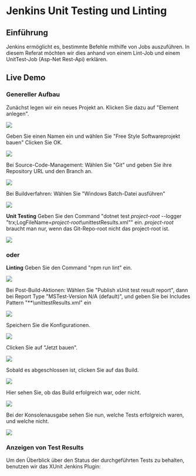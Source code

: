 # Jenkins Unit Testing und Linting

## Einführung

Jenkins ermöglicht es, bestimmte Befehle mithilfe von Jobs auszuführen. In diesem Referat möchten wir dies anhand von 
einem Lint-Job und einem UnitTest-Job (Asp-Net Rest-Api) erklären.

## Live Demo

### Genereller Aufbau

Zunächst legen wir ein neues Projekt an. Klicken Sie dazu auf "Element anlegen".

![](https://github.com/NathalieHerzog/AngularLint/blob/main/Images/step1.png)

Geben Sie einen Namen ein und wählen Sie "Free Style Softwareprojekt bauen"
Clicken Sie OK.

![](https://github.com/NathalieHerzog/AngularLint/blob/main/Images/step2.png)

Bei Source-Code-Management:
Wählen Sie "Git" und geben Sie ihre Repository URL und den Branch an.

![](https://github.com/NathalieHerzog/AngularLint/blob/main/Images/step3.png)

Bei Buildverfahren:
Wählen Sie "Windows Batch-Datei ausführen"

![](https://github.com/NathalieHerzog/AngularLint/blob/main/Images/step4.png)

**Unit Testing** Geben Sie den Command "dotnet test *project-root* --logger "trx;LogFileName=*project-root*\unittestResults.xml"" ein. *project-root* braucht man nur, wenn das Git-Repo-root nicht das project-root ist. 

![](https://github.com/NathalieHerzog/AngularLint/blob/main/Images/step5.png)
  
### oder
    
**Linting** Geben Sie den Command "npm run lint" ein.

![](https://github.com/NathalieHerzog/AngularLint/blob/main/Images/step5-lint.PNG)

Bei Post-Build-Aktionen:
Wählen Sie "Publish xUnit test result report", dann bei Report Type "MSTest-Version N/A (default)", und geben Sie bei Includes Pattern "\*\*\unittestResults.xml" ein

![](https://github.com/NathalieHerzog/AngularLint/blob/main/Images/step6.png)

Speichern Sie die Konfigurationen.

![](https://github.com/NathalieHerzog/AngularLint/blob/main/Images/step7.png)

Clicken Sie auf "Jetzt bauen".

![](https://github.com/NathalieHerzog/AngularLint/blob/main/Images/step8.png)

Sobald es abgeschlossen ist, clicken Sie auf das Build.

![](https://github.com/NathalieHerzog/AngularLint/blob/main/Images/step9.png)

Hier sehen Sie, ob das Build erfolgreich war, oder nicht.

![](https://github.com/NathalieHerzog/AngularLint/blob/main/Images/step10.png)

Bei der Konsolenausgabe sehen Sie nun, welche Tests erfolgreich waren, und welche nicht.

![](https://github.com/NathalieHerzog/AngularLint/blob/main/Images/step11.png)

### Anzeigen von Test Results

Um den Überblick über den Status der durchgeführten Tests zu behalten, benutzen wir das XUnit Jenkins Plugin:


